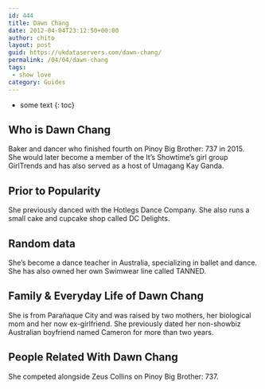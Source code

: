 ```yaml
---
id: 444
title: Dawn Chang
date: 2012-04-04T23:12:50+00:00
author: chito
layout: post
guid: https://ukdataservers.com/dawn-chang/
permalink: /04/04/dawn-chang
tags:
 - show love
category: Guides
---
```


* some text
{: toc}


## Who is  Dawn Chang
                  
                  
                  
Baker and dancer who finished fourth on Pinoy Big Brother: 737 in 2015. She would later become a member of the It&#8217;s Showtime&#8217;s girl group GirlTrends and has also served as a host of Umagang Kay Ganda.
                  
                
                
                
## Prior to Popularity 
                  
                  
                  
She previously danced with the Hotlegs Dance Company. She also runs a small cake and cupcake shop called DC Delights.
                  
                
                
                
## Random data 
                  
                  
                  
She&#8217;s become a dance teacher in Australia, specializing in ballet and dance. She has also owned her own Swimwear line called TANNED.
                  
                
                
                
## Family & Everyday Life of Dawn Chang
                  
                  
                  
She is from Parañaque City and was raised by two mothers, her biological mom and her now ex-girlfriend. She previously dated her non-showbiz Australian boyfriend named Cameron for more than two years.
                  
                
                
                
## People Related With  Dawn Chang
                  
                  
                  
She competed alongside Zeus Collins on Pinoy Big Brother: 737.
                  
                
              
            
          
          
          
    
    
  

